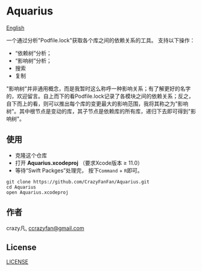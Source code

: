 # Aquarius
[English](https://github.com/CrazyFanFan/Aquarius/blob/master/README.md)

一个通过分析"Podfile.lock"获取各个库之间的依赖关系的工具。
支持以下操作：
- “依赖树”分析；
- “影响树”分析；
- 搜索
- 复制

"影响树"并非通用概念，而是我暂时这么称呼一种影响关系；有了解更好的名字的，欢迎留言。自上而下的看Podfile.lock记录了各模块之间的依赖关系；反之，自下而上的看，则可以推出每个库的变更最大的影响范围，我将其称之为"影响树"。其中根节点是变动的库，其子节点是依赖库的所有库，递归下去即可得到"影响树"。

## 使用
- 克隆这个仓库
- 打开 **Aquarius.xcodeproj** （要求Xcode版本 ≥ 11.0）
- 等待“Swift Packges”处理完， 按下`Command` + `R`即可。

```shell
git clone https://github.com/CrazyFanFan/Aquarius.git
cd Aquarius
open Aquarius.xcodeproj
```

## 作者
crazy凡, [ccrazyfan@gmail.com](mailto:ccrazyfan@gmail.com)

## License
[LICENSE](https://github.com/CrazyFanFan/Aquarius/blob/master/LICENSE)
